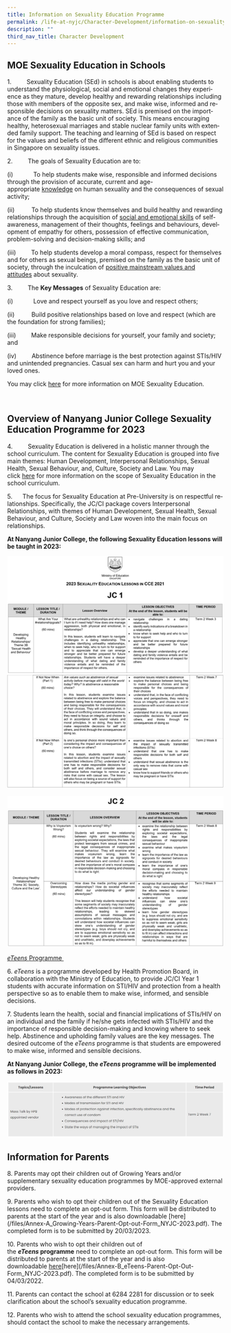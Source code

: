 ```yaml
---
title: Information on Sexuality Education Programme
permalink: /life-at-nyjc/Character-Development/information-on-sexuality-education-programme/
description: ""
third_nav_title: Character Development
---
```

<div data-node="5f4bfd6861dcf">
<div class="pagecontent_box">
<div id="_ptod_44320" class="description ive_editable ive_ptod ive_content">
<h2>MOE Sexuality Education in Schools</h2>
<p><span lang="EN-GB">1.&nbsp;&nbsp;&nbsp;&nbsp;&nbsp;&nbsp;&nbsp;&nbsp;&nbsp;</span><span lang="EN-GB">Sexuality Education (SEd) in schools is about enabling students to understand the physiological, social and emotional changes they experience as they mature, develop healthy and rewarding relationships including those with members of the opposite sex, and make wise, informed and responsible decisions on sexuality matters. SEd is premised on the importance of the family as the basic unit of society. This means encouraging healthy, heterosexual marriages and stable nuclear family units with extended family support. The teaching and learning of SEd is based on respect for the values and beliefs of the different ethnic and religious communities in Singapore on sexuality issues.</span></p>
<p><span lang="EN-GB">2.&nbsp;&nbsp;&nbsp;&nbsp;&nbsp;&nbsp;&nbsp;&nbsp;&nbsp;The goals of Sexuality Education are to:</span></p>
<p><span lang="EN-GB">(i)&nbsp;&nbsp;&nbsp;&nbsp;&nbsp;&nbsp;&nbsp;&nbsp;&nbsp;&nbsp;&nbsp;&nbsp;</span><span lang="EN-GB">To help students make wise, responsible and informed decisions through the provision of accurate, current and age-appropriate&nbsp;<u>knowledge</u>&nbsp;on human sexuality and the consequences of sexual activity;</span></p>
<p><span lang="EN-GB">(ii)&nbsp;&nbsp;&nbsp;&nbsp;&nbsp;&nbsp;&nbsp;&nbsp;&nbsp;&nbsp;</span><span lang="EN-GB">To help students know themselves and build healthy and rewarding relationships through the acquisition of&nbsp;<u>social and emotional skills</u>&nbsp;of self-awareness, management of their thoughts, feelings and behaviours, development of empathy for others, possession of effective communication, problem-solving and decision-making skills; and</span></p>
<p><span lang="EN-GB">(iii)&nbsp;&nbsp;&nbsp;&nbsp;&nbsp;&nbsp;&nbsp;&nbsp;&nbsp;</span><span lang="EN-GB">To help students develop a moral compass, respect for themselves and for others as sexual beings, premised on the family as the basic unit of society, through the inculcation of&nbsp;<u>positive mainstream values and attitudes</u>&nbsp;about sexuality.</span><span lang="EN-GB">&nbsp;</span></p>
<p><span lang="EN-GB">3.&nbsp;&nbsp;&nbsp;&nbsp;&nbsp;&nbsp;&nbsp;&nbsp;&nbsp;The <strong>Key Messages</strong> of Sexuality Education are:</span></p>
<p><span lang="EN-GB">(i)&nbsp;&nbsp;&nbsp;&nbsp;&nbsp;&nbsp;&nbsp;&nbsp;&nbsp;&nbsp;&nbsp;&nbsp;</span><span lang="EN-GB">Love and respect yourself as you love and respect others;</span></p>
<p><span lang="EN-GB">(ii)&nbsp;&nbsp;&nbsp;&nbsp;&nbsp;&nbsp;&nbsp;&nbsp;&nbsp;&nbsp;</span><span lang="EN-GB">Build positive relationships based on love and respect (which are the foundation for strong families);</span></p>
<p><span lang="EN-GB">(iii)&nbsp;&nbsp;&nbsp;&nbsp;&nbsp;&nbsp;&nbsp;&nbsp;&nbsp;</span>Make responsible decisions for yourself, your family and society; and</p>
<p><span lang="EN-US">(iv)&nbsp;&nbsp;&nbsp;&nbsp;&nbsp;&nbsp;&nbsp;&nbsp;&nbsp;</span>Abstinence before marriage is the best protection against STIs/HIV and unintended pregnancies. Casual sex can harm and hurt you and your loved ones.</p>
<p>You may click&nbsp;<a href="https://go.gov.sg/moe-sexuality-education" target="_blank" rel="noopener">here</a>&nbsp;for more information on MOE Sexuality Education.</p>
</div>
</div><br>	
<div id="_ptoo_44744" class="pageblock_box ">
<h2 id="_ptoh_44744" class="ive_editable ive_ptoh">Overview of Nanyang Junior College Sexuality Education Programme for 2023</h2>
<div id="_ptod_44744" class="ive_editable ive_ptod ive_content">
<p><span lang="EN-GB">4.&nbsp;&nbsp;&nbsp;&nbsp;&nbsp;&nbsp;&nbsp;&nbsp;&nbsp;Sexuality Education is delivered in a holistic manner through the school curriculum.&nbsp;</span><span lang="EN-GB">The content for Sexuality Education is grouped into five main themes: Human Development, Interpersonal Relationships, Sexual Health, Sexual Behaviour, and, Culture, Society and Law. You may click&nbsp;<a href="https://go.gov.sg/moe-sexuality-education-scope" target="_blank" rel="noopener">here</a>&nbsp;for more information on the scope of Sexuality Education in the school curriculum.</span></p>
<p><span lang="EN-GB">5.&nbsp;&nbsp; &nbsp;&nbsp;&nbsp;</span><span lang="EN-US">The focus for Sexuality Education at Pre-University is on respectful relationships. Specifically, the JC/CI package covers Interpersonal Relationships, with themes of Human Development, Sexual Health, Sexual Behaviour, and Culture, Society and Law woven into the main focus on relationships.</span></p>
<p><strong><span lang="EN-GB">At Nanyang Junior College, the following Sexuality Education lessons will be taught in 2023:</span></strong><span lang="EN-GB">&nbsp;</span></p>
</div>
</div>
</div>

![JC1](/images/SE-JC1-pg-1-1536x832.png)
![JC1 2](/images/SE-JC1-pg-2-1536x803.jpg)

![JC2](/images/SE-JC2-pg-1-1-1536x91.jpg)
![JC2 2](/images/SE-JC2-pg-2-1536x971.jpg)

<p><a href="https://www.moe.gov.sg/education/programmes/social-emotional-learning/sexuality-education/files/eteens-2012.pdf" target=""><em>eTeens&nbsp;</em>Programme&nbsp;</a></p>
<p>6. <em>eTeens</em>&nbsp;is a programme developed by Health Promotion Board, in collaboration with the Ministry of Education, to provide JC/CI Year 1 students with accurate information on STI/HIV and protection from a health perspective so as to enable them to make wise, informed, and sensible decisions.</p>
<p>7. Students learn the health, social and financial implications of STIs/HIV on an individual and the family if he/she gets infected with STIs/HIV and the importance of responsible decision-making and knowing where to seek help. Abstinence and upholding family values are the key messages. The desired outcome of the <em>eTeens</em> programme is that students are empowered to make wise, informed and sensible decisions.</p>

<div data-node="600a2aa94ea63">
<div>
<div>
<p><strong>At Nanyang Junior College, the&nbsp;<em>eTeens</em>&nbsp;programme will be implemented as follows in 2023:</strong></p>
</div>
</div>
</div>


![eteens](/images/eteens.png)


<div data-node="5f4bfd6861dcf">
<div data-node="5f4bfe33d0af6">
<h2>Information for Parents</h2>
<div>
<p>8. Parents may opt their children out of Growing Years and/or supplementary sexuality education programmes by MOE-approved external providers.</p>
<p>
9. Parents who wish to opt their children out of the Sexuality Education lessons need to complete an opt-out form. This form will be distributed to parents at the start of the year and is also downloadable [here](/files/Annex-A_Growing-Years-Parent-Opt-out-Form_NYJC-2023.pdf). The completed form is to be submitted by 20/03/2023.</p>
	
	
<p>10. Parents who wish to opt their children out of the&nbsp;<strong><em>eTeens</em></strong><strong>&nbsp;programme</strong>&nbsp;need&nbsp;to complete an opt-out form. This form will be distributed to parents at the start of the year and is also downloadable&nbsp;<a href="https://nanyangjc.moe.edu.sg/wp-content/uploads/2022/02/Annex-B_eTeens-Parents-Opt-out-Form_NYJC-2022.pdf">here</a>[here](/files/Annex-B_eTeens-Parent-Opt-Out-Form_NYJC-2023.pdf). The completed form is to be submitted by 04/03/2022.</p>
<p>11. Parents can contact the school at 6284 2281 for discussion or to seek clarification about the school&rsquo;s sexuality education programme.</p>
<p>12. Parents who wish to attend the school sexuality education programmes, should contact the school to make the necessary arrangements.</p>
</div>
</div>
</div>